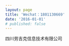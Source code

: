 ```yaml
---
layout: page
title: 'Wechat：1801130669'
date: '2016-01-01'
# published: false
---
```


四川劳吉克信息技术有限公司